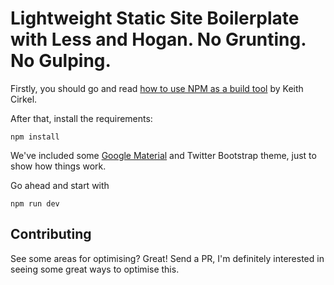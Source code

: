 # Lightweight Static Site Boilerplate with Less and Hogan. No Grunting. No Gulping.

Firstly, you should go and read [how to use NPM as a build tool][post] by Keith Cirkel.

After that, install the requirements:

    npm install

We've included some [Google Material](http://fezvrasta.github.io/bootstrap-material-design/bootstrap-elements.html) and Twitter Bootstrap theme, just to show how things work.

Go ahead and start with

    npm run dev


## Contributing

See some areas for optimising? Great! Send a PR, I'm definitely interested in
seeing some great ways to optimise this.


[post]: http://blog.keithcirkel.co.uk/how-to-use-npm-as-a-build-tool
